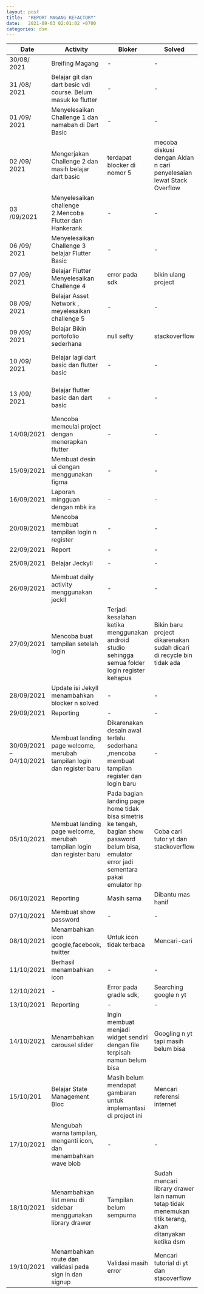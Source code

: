 ```yaml
---
layout: post
title:  "REPORT MAGANG REFACTORY"
date:   2021-09-03 02:01:02 +0700
categories: dsm
---
```

| Date | Activity | Bloker | Solved | Repository |
| --- | --- | --- | --- | --- |
| 30/08/ 2021 | Breifing Magang | - | - | - |
| 31 /08/ 2021 | Belajar git dan dart besic vdi course. Belum masuk ke flutter | - | - | [https://github.com/thefvnday/Dart\_Basic.git](https://github.com/thefvnday/Dart_Basic.git) |
| 01 /09/ 2021 | Menyelesaikan Challenge 1 dan namabah di Dart Basic | - | - | [https://github.com/thefvnday/RefactoryChallengeDay1Portofolio.github.io.git](https://github.com/thefvnday/RefactoryChallengeDay1Portofolio.github.io.git) |
| 02 /09/ 2021 | Mengerjakan Challenge 2 dan masih belajar dart basic | terdapat blocker di nomor 5 | mecoba diskusi dengan Aldan n cari penyelesaian lewat Stack Overflow | [https://github.com/thefvnday/RefactoryChallengeDay2.git](https://github.com/thefvnday/RefactoryChallengeDay2.git) |
| 03 /09/2021 | Menyelesaikan challenge 2.Mencoba Flutter dan Hankerank | - | - | [https://github.com/thefvnday/RefactoryChallengeDay2.git](https://github.com/thefvnday/RefactoryChallengeDay2.git) |
| 06 /09/ 2021 | Menyelesaikan Challenge 3 belajar Flutter Basic | - | - | [https://github.com/thefvnday/RefactoryChallengeDay3.git](https://github.com/thefvnday/RefactoryChallengeDay3.git) |
| 07 /09/ 2021 | Belajar Flutter Menyelesaikan Challenge 4 | error pada sdk | bikin ulang project | [https://github.com/thefvnday/RefactoryChallengeDay4.git](https://github.com/thefvnday/RefactoryChallengeDay4.git) |
| 08 /09/ 2021 | Belajar Asset Network , meyelesaikan challenge 5 | - | - | [https://github.com/thefvnday/RefactoryChallengeDay5.git](https://github.com/thefvnday/RefactoryChallengeDay5.git) |
| 09 /09/ 2021 | Belajar Bikin portofolio sederhana | null sefty | stackoverflow | [https://github.com/thefvnday/Flutter\_Portofolio.git](https://github.com/thefvnday/Flutter_Portofolio.git) |
| 10 /09/ 2021 | Belajar lagi dart basic dan flutter basic | - | - | [https://github.com/thefvnday/Flutter\_Basic.git](https://github.com/thefvnday/Flutter_Basic.git) \*\*\*[https://github.com/thefvnday/Dart\_Basic.git](https://github.com/thefvnday/Dart_Basic.git) |
| 13 /09/ 2021 | Belajar flutter basic dan dart basic | - | - | [https://github.com/thefvnday/Flutter\_Basic.git](https://github.com/thefvnday/Flutter_Basic.git) \*\*\*[https://github.com/thefvnday/Dart\_Basic.git](https://github.com/thefvnday/Dart_Basic.git) |
| 14/09/2021 | Mencoba memeulai project dengan menerapkan flutter | - | - | - |
| 15/09/2021 | Membuat desin ui dengan menggunakan figma | - | - | [https://www.figma.com/file/nhi9P4tYBLu5l8oorslkq1/MobileOnlineStore?node-id=0%3A1](https://www.figma.com/file/nhi9P4tYBLu5l8oorslkq1/MobileOnlineStore?node-id=0%3A1) |
| 16/09/2021 | Laporan mingguan dengan mbk ira | - | - | - |
| 20/09/2021 | Mencoba membuat tampilan login n register | - | - | [https://github.com/thefvnday/Shoes-Mobile.git](https://github.com/thefvnday/Shoes-Mobile.git) |
| 22/09/2021 | Report | - | - | - |
| 25/09/2021 | Belajar Jeckyll | - | - | [https://github.com/thefvnday/magang-refactory.git](https://github.com/thefvnday/magang-refactory.git) |
| 26/09/2021 | Membuat daily activity menggunakan jeckll | - | - | [https://github.com/thefvnday/magang-refactory.git](https://github.com/thefvnday/magang-refactory.git) |
| 27/09/2021 | Mencoba buat tampilan setelah login | Terjadi kesalahan ketika menggunakan android studio sehingga semua folder login register kehapus | Bikin baru project dikarenakan sudah dicari di recycle bin tidak ada | [https://github.com/thefvnday/Shoes-Mobile.git](https://github.com/thefvnday/Shoes-Mobile.git) |
| 28/09/2021 | Update isi Jekyll menambahkan blocker n solved | - | - | [https://github.com/thefvnday/magang-refactory.git](https://github.com/thefvnday/magang-refactory.git) |
| 29/09/2021 | Reporting | - | - | - |
| 30/09/2021 – 04/10/2021 | Membuat landing page welcome, merubah tampilan login dan register baru | Dikarenakan desain awal terlalu sederhana ,mencoba membuat tampilan register dan login baru | - | - |
| 05/10/2021 | Membuat landing page welcome, merubah tampilan login dan register baru | Pada bagian landing page home tidak bisa simetris ke tengah, bagian show password belum bisa, emulator error jadi sementara pakai emulator hp | Coba cari tutor yt dan stackoverflow | - |
| 06/10/2021 | Reporting | Masih sama | Dibantu mas hanif | - |
| 07/10/2021 | Membuat show password | - | - | [https://github.com/thefvnday/Shoes-Frontend-Flutter.git](https://github.com/thefvnday/Shoes-Frontend-Flutter.git) |
| 08/10/2021 | Menambahkan icon google,facebook, twitter | Untuk icon tidak terbaca | Mencari-cari | [https://github.com/thefvnday/Shoes-Frontend-Flutter.git](https://github.com/thefvnday/Shoes-Frontend-Flutter.git) |
| 11/10/2021 | Berhasil menambahkan icon | - | - | [https://github.com/thefvnday/Shoes-Frontend-Flutter.git](https://github.com/thefvnday/Shoes-Frontend-Flutter.git) |
| 12/10/2021 | - | Error pada gradle sdk, | Searching google n yt | - |
| 13/10/2021 | Reporting | - | - | - |
| 14/10/2021 | Menambahkan carousel slider | Ingin membuat menjadi widget sendiri dengan file terpisah namun belum bisa | Googling n yt tapi masih belum bisa | [https://github.com/thefvnday/Shoes-Frontend-Flutter.git](https://github.com/thefvnday/Shoes-Frontend-Flutter.git) |
| 15/10/201 | Belajar State Management Bloc | Masih belum mendapat gambaran untuk implemantasi di project ini | Mencari referensi internet | - |
| 17/10/2021 | Mengubah warna tampilan, menganti icon, dan menambahkan wave blob | - | - | [https://github.com/thefvnday/Shoes-Frontend-Flutter.git](https://github.com/thefvnday/Shoes-Frontend-Flutter.git) |
| 18/10/2021 | Menambahkan list menu di sidebar menggunakan library drawer | Tampilan belum sempurna | Sudah mencari library drawer lain namun tetap tidak menemukan titik terang, akan ditanyakan ketika dsm | [https://github.com/thefvnday/Shoes-Frontend-Flutter.git](https://github.com/thefvnday/Shoes-Frontend-Flutter.git) |
| 19/10/2021 | Menambahkan route dan validasi pada sign in dan signup | Validasi masih error | Mencari tutorial di yt dan stacoverflow | [https://github.com/thefvnday/Shoes-Frontend-Flutter.git](https://github.com/thefvnday/Shoes-Frontend-Flutter.git) |